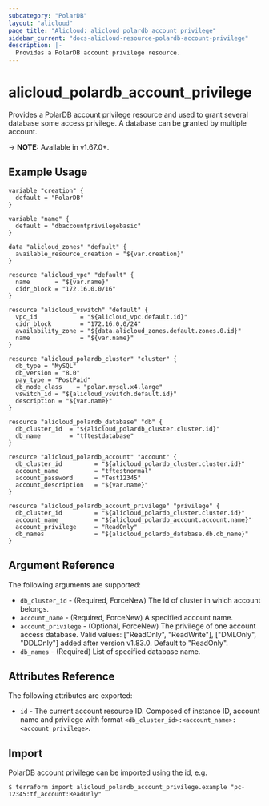 ```yaml
---
subcategory: "PolarDB"
layout: "alicloud"
page_title: "Alicloud: alicloud_polardb_account_privilege"
sidebar_current: "docs-alicloud-resource-polardb-account-privilege"
description: |-
  Provides a PolarDB account privilege resource.
---
```


# alicloud\_polardb\_account\_privilege

Provides a PolarDB account privilege resource and used to grant several database some access privilege. A database can be granted by multiple account.

-> **NOTE:** Available in v1.67.0+.

## Example Usage

```
variable "creation" {
  default = "PolarDB"
}

variable "name" {
  default = "dbaccountprivilegebasic"
}

data "alicloud_zones" "default" {
  available_resource_creation = "${var.creation}"
}

resource "alicloud_vpc" "default" {
  name       = "${var.name}"
  cidr_block = "172.16.0.0/16"
}

resource "alicloud_vswitch" "default" {
  vpc_id            = "${alicloud_vpc.default.id}"
  cidr_block        = "172.16.0.0/24"
  availability_zone = "${data.alicloud_zones.default.zones.0.id}"
  name              = "${var.name}"
}

resource "alicloud_polardb_cluster" "cluster" {
  db_type = "MySQL"
  db_version = "8.0"
  pay_type = "PostPaid"
  db_node_class    = "polar.mysql.x4.large"
  vswitch_id = "${alicloud_vswitch.default.id}"
  description = "${var.name}"
}

resource "alicloud_polardb_database" "db" {
  db_cluster_id  = "${alicloud_polardb_cluster.cluster.id}"
  db_name        = "tftestdatabase"
}

resource "alicloud_polardb_account" "account" {
  db_cluster_id         = "${alicloud_polardb_cluster.cluster.id}"
  account_name          = "tftestnormal"
  account_password      = "Test12345"
  account_description   = "${var.name}"
}

resource "alicloud_polardb_account_privilege" "privilege" {
  db_cluster_id         = "${alicloud_polardb_cluster.cluster.id}"
  account_name          = "${alicloud_polardb_account.account.name}"
  account_privilege     = "ReadOnly"
  db_names              = "${alicloud_polardb_database.db.db_name}"
}
```

## Argument Reference

The following arguments are supported:

* `db_cluster_id` - (Required, ForceNew) The Id of cluster in which account belongs.
* `account_name` - (Required, ForceNew) A specified account name.
* `account_privilege` - (Optional, ForceNew) The privilege of one account access database. Valid values: ["ReadOnly", "ReadWrite"], ["DMLOnly", "DDLOnly"] added after version v1.83.0. Default to "ReadOnly".
* `db_names` - (Required) List of specified database name.

## Attributes Reference

The following attributes are exported:

* `id` - The current account resource ID. Composed of instance ID, account name and privilege with format `<db_cluster_id>:<account_name>:<account_privilege>`.

## Import

PolarDB account privilege can be imported using the id, e.g.

```
$ terraform import alicloud_polardb_account_privilege.example "pc-12345:tf_account:ReadOnly"
```
